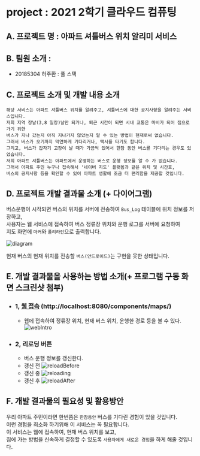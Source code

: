 # project :  2021 2학기 클라우드 컴퓨팅
## A. 프로젝트 명 : 아파트 셔틀버스 위치 알리미 서비스

## B. 팀원 소개 : 
  - 20185304 허주환 : 풀 스택

## C. 프로젝트 소개 및 개발 내용 소개
```text
해당 서비스는 아파트 셔틀버스 위치를 알려주고, 셔틀버스에 대한 공지사항을 알려주는 서비스입니다. 
저희 지역 장날(3,8 일장)날만 되거나, 퇴근 시간이 되면 시내 교통은 마비가 되어 집으로 가기 위한 
버스가 지나 갔는지 아직 지나가지 않았는지 알 수 있는 방법이 현재로써 없습니다. 
그래서 버스가 오기까지 막연하게 기다리거나, 택시를 타기도 합니다. 
그리고, 버스가 갑자기 고장이 날 때가 가끔씩 있어서 한참 동안 버스를 기다리는 경우도 있었습니다. 
저희 아파트 셔틀버스는 아파트에서 운영하는 버스로 운행 정보를 알 수 가 없습니다. 
그래서 아파트 주민 누구나 접속해서 '네이버 지도' 플랫폼과 같은 위치 및 시간표, 
버스의 공지사항 등을 확인할 수 있어 아파트 생활에 조금 더 편리함을 제공할 것입니다.
```

## D. 프로젝트 개발 결과물 소개 (+ 다이어그램)
버스운행이 시작되면 버스의 위치를 서버에 전송하여 `Bus_Log` 테이블에 위치 정보를 저장하고,  
사용자는 웹 서비스에 접속하여 버스 정류장 위치와 운행 로그를 서버에 요청하여  
지도 화면에 `마커`와 `폴리라인`으로 출력합니다.  
 
![diagram](https://user-images.githubusercontent.com/47820142/144562178-62aab0f0-4d48-426b-9cdd-4ac99e056473.PNG)
  
현재 버스의 현재 위치를 전송할 `버스(안드로이드)`는 구현을 못한 상태입니다.   

## E. 개발 결과물을 사용하는 방법 소개(+ 프로그램 구동 화면 스크린샷 첨부)
- ### 1, [웹 접속](http://localhost:8080/components/maps/) (http://localhost:8080/components/maps/)
  - 웹에 접속하여 정류장 위치, 현재 버스 위치, 운행한 경로 등을 볼 수 있다.
  ![webIntro](https://user-images.githubusercontent.com/47820142/144562285-43c57157-5763-4882-b17a-9d37d41683c4.PNG)
- ### 2, 리로딩 버튼
  - 버스 운행 정보를 갱신한다.
  - 갱신 전
  ![reloadBefore](https://user-images.githubusercontent.com/47820142/144562310-57b41d1c-0270-4e59-96b8-139a6872c20a.PNG)
  - 갱신 중
  ![reloading](https://user-images.githubusercontent.com/47820142/144562297-bd9cf9a4-6eff-4ed1-a2f2-9fe8952771b8.PNG)
  - 갱신 후
  ![reloadAfter](https://user-images.githubusercontent.com/47820142/144562291-d3b15958-0960-402a-b25a-493400631af3.PNG)


## F. 개발 결과물의 필요성 및 활용방안
우리 아파트 주민이라면 한번쯤은 `한참동안` 버스를 기다린 경험이 있을 것입니다.  
이런 경험을 최소화 하기위해 이 서비스는 꼭 필요합니다.  
이 서비스는 웹에 접속하여, 현재 버스 위치를 보고,   
집에 가는 방법을 신속하게 결정할 수 있도록 `사용자에게 새로운 경험`을 하게 해줄 것입니다.
  

